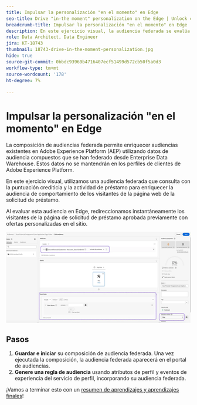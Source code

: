 ```yaml
---
title: Impulsar la personalización "en el momento" en Edge
seo-title: Drive "in-the moment" personalization on the Edge | Unlock cross-channel insights with Federated Audience Composition
breadcrumb-title: Impulsar la personalización "en el momento" en Edge
description: En este ejercicio visual, la audiencia federada se evalúa en Edge para un retargeting instantáneo "en el momento".
role: Data Architect, Data Engineer
jira: KT-18743
thumbnail: 18743-drive-in-the-moment-personalization.jpg
hide: true
source-git-commit: 0bbdc93969b4716407ecf51499d572cb50f5a0d3
workflow-type: tm+mt
source-wordcount: '178'
ht-degree: 7%

---
```



# Impulsar la personalización &quot;en el momento&quot; en Edge

La composición de audiencias federada permite enriquecer audiencias existentes en Adobe Experience Platform (AEP) utilizando datos de audiencia compuestos que se han federado desde Enterprise Data Warehouse. Estos datos no se mantendrán en los perfiles de clientes de Adobe Experience Platform.

En este ejercicio visual, utilizamos una audiencia federada que consulta con la puntuación crediticia y la actividad de préstamo para enriquecer la audiencia de comportamiento de los visitantes de la página web de la solicitud de préstamo.

Al evaluar esta audiencia en Edge, redireccionamos instantáneamente los visitantes de la página de solicitud de préstamo aprobada previamente con ofertas personalizadas en el sitio.

![edge-audience-enrich](assets/edge-audience-enrich.png)

## Pasos

1. **Guardar e iniciar** su composición de audiencia federada. Una vez ejecutada la composición, la audiencia federada aparecerá en el portal de audiencias.
2. **Genere una regla de audiencia** usando atributos de perfil y eventos de experiencia del servicio de perfil, incorporando su audiencia federada.

¡Vamos a terminar esto con un [resumen de aprendizajes y aprendizajes finales](conclusion.md)!
